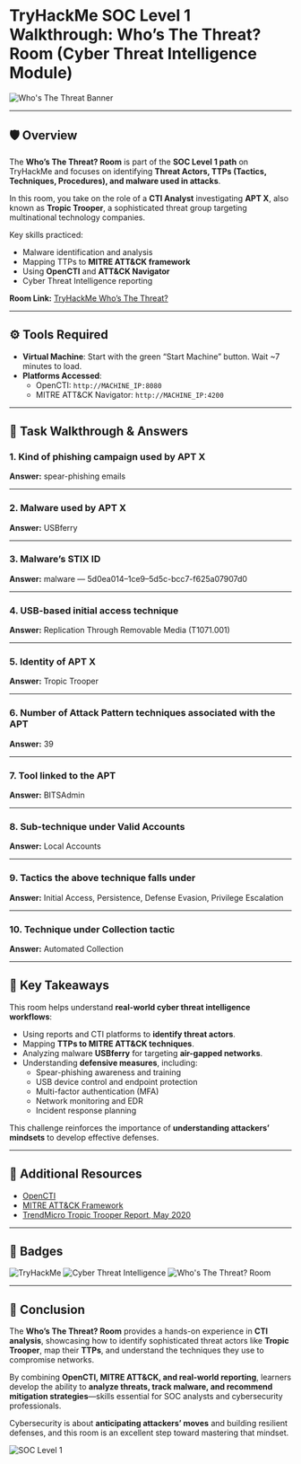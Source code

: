 # TryHackMe SOC Level 1 Walkthrough: Who’s The Threat? Room (Cyber Threat Intelligence Module)

![Who's The Threat Banner](https://github.com/user-attachments/assets/ae80a199-38a6-4227-a3fd-0a717b7d8669)

---

## 🛡️ Overview

The **Who’s The Threat? Room** is part of the **SOC Level 1 path** on TryHackMe and focuses on identifying **Threat Actors, TTPs (Tactics, Techniques, Procedures), and malware used in attacks**.  

In this room, you take on the role of a **CTI Analyst** investigating **APT X**, also known as **Tropic Trooper**, a sophisticated threat group targeting multinational technology companies.  

Key skills practiced:

- Malware identification and analysis  
- Mapping TTPs to **MITRE ATT&CK framework**  
- Using **OpenCTI** and **ATT&CK Navigator**  
- Cyber Threat Intelligence reporting  

**Room Link:** [TryHackMe Who’s The Threat?](https://tryhackme.com/room/whosthethreat)

---

## ⚙️ Tools Required

- **Virtual Machine**: Start with the green “Start Machine” button. Wait ~7 minutes to load.  
- **Platforms Accessed**:  
  - OpenCTI: `http://MACHINE_IP:8080`  
  - MITRE ATT&CK Navigator: `http://MACHINE_IP:4200`  

---

## 🎯 Task Walkthrough & Answers

### 1. Kind of phishing campaign used by APT X
**Answer:** spear-phishing emails  

---

### 2. Malware used by APT X
**Answer:** USBferry  

---

### 3. Malware’s STIX ID
**Answer:** malware — 5d0ea014–1ce9–5d5c-bcc7-f625a07907d0  

---

### 4. USB-based initial access technique
**Answer:** Replication Through Removable Media (T1071.001)  

---

### 5. Identity of APT X
**Answer:** Tropic Trooper  

---

### 6. Number of Attack Pattern techniques associated with the APT
**Answer:** 39  

---

### 7. Tool linked to the APT
**Answer:** BITSAdmin  

---

### 8. Sub-technique under Valid Accounts
**Answer:** Local Accounts  

---

### 9. Tactics the above technique falls under
**Answer:** Initial Access, Persistence, Defense Evasion, Privilege Escalation  

---

### 10. Technique under Collection tactic
**Answer:** Automated Collection  

---

## 📌 Key Takeaways

This room helps understand **real-world cyber threat intelligence workflows**:

- Using reports and CTI platforms to **identify threat actors**.  
- Mapping **TTPs to MITRE ATT&CK techniques**.  
- Analyzing malware **USBferry** for targeting **air-gapped networks**.  
- Understanding **defensive measures**, including:  
  - Spear-phishing awareness and training  
  - USB device control and endpoint protection  
  - Multi-factor authentication (MFA)  
  - Network monitoring and EDR  
  - Incident response planning  

This challenge reinforces the importance of **understanding attackers’ mindsets** to develop effective defenses.

---

## 🔗 Additional Resources

- [OpenCTI](https://www.opencti.io/)  
- [MITRE ATT&CK Framework](https://attack.mitre.org/)  
- [TrendMicro Tropic Trooper Report, May 2020](https://www.trendmicro.com/)  

---

## 📛 Badges

![TryHackMe](https://img.shields.io/badge/TryHackMe-SOC%20Level%201-blue) ![Cyber Threat Intelligence](https://img.shields.io/badge/Module-Cyber%20Threat%20Intelligence-green) ![Who's The Threat? Room](https://img.shields.io/badge/Room-Who's%20The%20Threat-red)

---

## 📝 Conclusion

The **Who’s The Threat? Room** provides a hands-on experience in **CTI analysis**, showcasing how to identify sophisticated threat actors like **Tropic Trooper**, map their **TTPs**, and understand the techniques they use to compromise networks.  

By combining **OpenCTI, MITRE ATT&CK, and real-world reporting**, learners develop the ability to **analyze threats, track malware, and recommend mitigation strategies**—skills essential for SOC analysts and cybersecurity professionals.  

Cybersecurity is about **anticipating attackers’ moves** and building resilient defenses, and this room is an excellent step toward mastering that mindset.

![SOC Level 1](https://github.com/user-attachments/assets/7c937f2c-5234-4059-a187-83519905f748)



